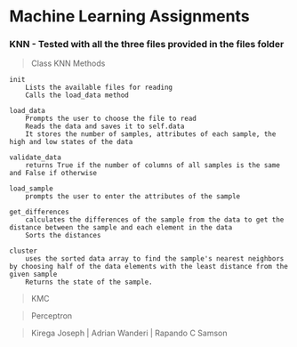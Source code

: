 # Machine Learning Assignments

### KNN - Tested with all the three files provided in the __files__ folder

> Class KNN Methods

    init
        Lists the available files for reading
        Calls the load_data method

    load_data
        Prompts the user to choose the file to read
        Reads the data and saves it to self.data
        It stores the number of samples, attributes of each sample, the high and low states of the data

    validate_data
        returns True if the number of columns of all samples is the same and False if otherwise

    load_sample
        prompts the user to enter the attributes of the sample

    get_differences
        calculates the differences of the sample from the data to get the distance between the sample and each element in the data
        Sorts the distances

    cluster
        uses the sorted data array to find the sample's nearest neighbors by choosing half of the data elements with the least distance from the given sample
        Returns the state of the sample.

> KMC

> Perceptron

> Kirega Joseph | Adrian Wanderi | Rapando C Samson

